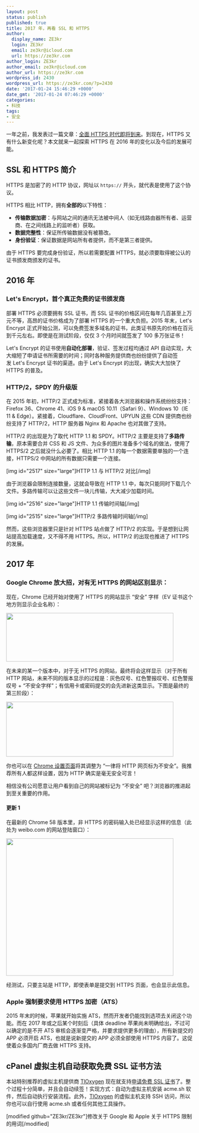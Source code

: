 ```yaml
---
layout: post
status: publish
published: true
title: 2017 年，再看 SSL 和 HTTPS
author:
  display_name: ZE3kr
  login: ZE3kr
  email: ze3kr@icloud.com
  url: https://ze3kr.com
author_login: ZE3kr
author_email: ze3kr@icloud.com
author_url: https://ze3kr.com
wordpress_id: 2430
wordpress_url: https://ze3kr.com/?p=2430
date: '2017-01-24 15:46:29 +0000'
date_gmt: '2017-01-24 07:46:29 +0000'
categories:
- 科技
tags:
- 安全
---
```

<p>一年之前，我发表过一篇文章：<a href="https://ze3kr.com/2015/12/https-everywhere-is-coming/">全面 HTTPS 时代即将到来</a>。到现在，HTTPS 又有什么新变化呢？本文就来一起探索 HTTPS 在 2016 年的变化以及今后的发展可能。</p>
<p><!--more--></p>
<h2>SSL 和 HTTPS 简介</h2>
<p>HTTPS 是加密了的 HTTP 协议，网址以 <code>https://</code> 开头，就代表是使用了这个协议。</p>
<p>HTTPS 相比 HTTP，拥有<strong>全部的</strong>以下特性：</p>
<ul>
<li><strong>传输数据加密</strong>：与网站之间的通讯无法被中间人（如无线路由器所有者、运营商、在之间线路上的监听者）获取。</li>
<li><strong>数据完整性</strong>：保证所传输数据没有被篡改。</li>
<li><strong>身份验证</strong>：保证数据是网站所有者提供，而不是第三者提供。</li>
</ul>
<p>由于 HTTPS 要完成身份验证，所以若需要配置 HTTPS，就必须要取得被公认的证书颁发商颁发的证书。</p>
<h2>2016 年</h2>
<h3>Let's Encrypt，首个真正免费的证书颁发商</h3>
<p>部署 HTTPS 必须要拥有 SSL 证书，而 SSL 证书的价格区间在每年几百甚至上万元不等，高昂的证书价格成为了部署 HTTPS 的一个重大负担。2015 年末，Let's Encrypt 正式开始公测，可以免费签发多域名的证书，此类证书原先的价格在百元到千元左右。即使是在测试阶段，仅仅 3 个月时间就签发了 100 多万张证书！</p>
<p>Let's Encrypt 的证书使用<strong>自动化部署</strong>，验证、签发过程均通过 API 自动实现，大大缩短了申请证书所需要的时间；同时各种服务提供商也纷纷提供了自动签发 Let's Encrypt 证书的渠道。由于 Let's Encrypt 的出现，确实大大加快了 HTTPS 的普及。</p>
<h3>HTTP/2，SPDY 的升级版</h3>
<p>在 2015 年初，HTTP/2 正式成为标准，紧接着各大浏览器和操作系统纷纷支持：Firefox 36、Chrome 41、iOS 9 &amp; macOS 10.11（Safari 9）、Windows 10（IE 11 &amp; Edge）。紧接着，Cloudflare、CloudFront、UPYUN 这些 CDN 提供商也纷纷支持了 HTTP/2，HTTP 服务器 Nginx 和 Apache 也对其做了支持。</p>
<p>HTTP/2 的出现是为了取代 HTTP 1.1 和 SPDY。HTTP/2 主要是支持了<strong>多路传输</strong>，原本需要合并 CSS 和 JS 文件、为众多的图片准备多个域名的做法，使用了 HTTPS/2 之后就没什么必要了。相比 HTTP 1.1 的每一个数据需要单独的一个连接，HTTPS/2 中网站的所有数据只需要一个连接。</p>
<p>[img id="2517" size="large"]HTTP 1.1 与 HTTP/2 对比[/img]</p>
<p>由于浏览器会限制连接数量，这就会导致在 HTTP 1.1 中，每次只能同时下载几个文件。多路传输可以让这些文件一块儿传输，大大减少加载时间。</p>
<p>[img id="2516" size="large"]HTTP 1.1 传输时间轴[/img]</p>
<p>[img id="2515" size="large"]HTTP/2 多路传输时间轴[/img]</p>
<p>然而，这些浏览器里只是针对 HTTPS 站点做了 HTTP/2 的实现。于是想到让网站提高加载速度，又不得不用 HTTPS。所以，HTTP/2 的出现也推进了 HTTPS 的发展。</p>
<h2>2017 年</h2>
<h3>Google Chrome 放大招，对有无 HTTPS 的网站区别显示：</h3>
<p>现在，Chrome 已经开始对使用了 HTTPS 的网站显示 “安全” 字样（EV 证书这个地方则显示企业名称）：</p>
<p><img class="aligncenter size-medium wp-image-2439" src="https://cdn.tloxygen.com/sites/2/2017/01/Screenshot-2017-01-24-15.51.37-450x131.png" alt="" width="450" height="131" /></p>
<p>在未来的某一个版本中，对于无 HTTPS 的网站，最终将会这样显示（对于所有 HTTP 网站，未来不同的版本显示的过程是：灰色叹号、红色警报叹号、红色警报叹号 + “不安全字样”；有信用卡或密码提交的会先进新这类显示。下图是最终的第三阶段）：</p>
<p><img class="aligncenter size-medium wp-image-2440" src="https://cdn.tloxygen.com/sites/2/2017/01/Screenshot-2017-01-24-15.54.07-450x148.png" alt="" width="450" height="148" /></p>
<p>你也可以在 <a href="chrome://flags/#mark-non-secure-as" target="_blank">Chrome 设置页面</a>将其调整为 “一律将 HTTP 网页标为不安全”。我推荐所有人都这样设置，因为 HTTP 确实是毫无安全可言！</p>
<p>相信没有公司愿意让用户看到自己的网站被标记为 “不安全” 吧？浏览器的推进起到至关重要的作用。</p>
<h4>更新 1</h4>
<p>在最新的 Chrome 58 版本里，非 HTTPS 的密码输入处已经显示这样的信息（此处为 weibo.com 的网站登陆窗口）：</p>
<p><img class="aligncenter size-medium wp-image-2609" src="https://cdn.tloxygen.com/sites/2/2017/01/Screenshot-2017-01-29-12.23.32-450x370.png" alt="" width="450" height="370" /></p>
<p>经测试，只要主站是 HTTP，即使表单是提交到 HTTPS 页面，也会显示此信息。</p>
<h3>Apple 强制要求使用 HTTPS 加密（ATS）</h3>
<p>2015 年末的时候，苹果就开始实施 ATS，然而开发者仍能找到选项去关闭这个功能。而在 2017 年或之后某个时刻后（具体 deadline 苹果尚未明确给出，不过可以确定的是不开 ATS 审核会逐渐变严格，并要求提供更多的理由），所有新提交的 APP 必须开启 ATS，也就是说新提交的 APP 必须全部使用 HTTPS 内容了。这促使着众多国内厂商去做 HTTPS 支持。</p>
<h2>cPanel 虚拟主机自动获取免费 SSL 证书方法</h2>
<p>本站特别推荐的虚拟主机提供商 <a href="https://domain.tloxygen.com/web-hosting/index.php?promo=ze3kr" target="_blank">TlOxygen</a> 现在就支持<a href="https://www.tloxygen.com/request-lets-encrypt-certificate/" target="_blank">申请免费 SSL 证书</a>了。整个过程十分简单，并且会自动续签！实现方式：自动为虚拟主机安装 acme.sh 软件，然后自动执行安装流程。此外，<a href="https://domain.tloxygen.com/web-hosting/index.php?promo=ze3kr" target="_blank">TlOxygen</a> 的虚拟主机支持 SSH 访问，所以你也可以自行使用 acme.sh 或者任何其他工具操作。</p>
<p>[modified github="ZE3kr/ZE3kr"]修改关于 Google 和 Apple 关于 HTTPS 限制的用词[/modified]</p>
